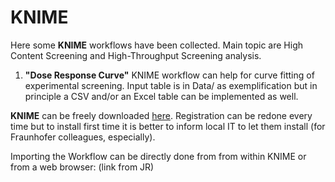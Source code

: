 # **KNIME**

Here some **KNIME** workflows have been collected. Main topic are High Content Screening and High-Throughput Screening analysis.

1) **"Dose Response Curve"** KNIME workflow can help for curve fitting of experimental screening. Input table is in Data/ as exemplification but in principle a CSV and/or an Excel table can be implemented as well.

**KNIME** can be freely downloaded [here](https://www.knime.com/downloads). Registration can be redone every time but to install first time it is better to inform local IT to let them install (for Fraunhofer colleagues, especially).

Importing the Workflow can be directly done from from within KNIME or from a web browser: (link from JR)
